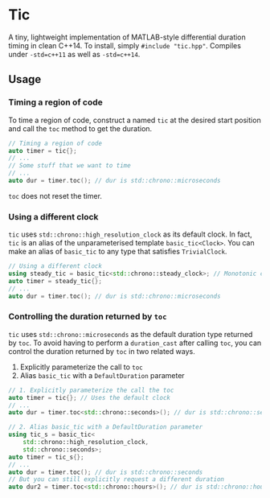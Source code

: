 # Tic
A tiny, lightweight implementation of MATLAB-style differential duration
timing in clean C++14. To install, simply `#include "tic.hpp"`. Compiles
under `-std=c++11` as well as `-std=c++14`.

## Usage
### Timing a region of code
To time a region of code, construct a named `tic` at the desired start
position and call the `toc` method to get the duration.

```cpp
// Timing a region of code
auto timer = tic{};
// ...
// Some stuff that we want to time
// ...
auto dur = timer.toc(); // dur is std::chrono::microseconds
```

`toc` does not reset the timer.

### Using a different clock
`tic` uses `std::chrono::high_resolution_clock` as its default
clock. In fact, `tic` is an alias of the unparameterised template
`basic_tic<Clock>`. You can make an alias of `basic_tic` to any type that
satisfies `TrivialClock`.

```cpp
// Using a different clock
using steady_tic = basic_tic<std::chrono::steady_clock>; // Monotonic clock
auto timer = steady_tic{};
// ...
auto dur = timer.toc(); // dur is std::chrono::microseconds
```

### Controlling the duration returned by `toc`
`tic` uses `std::chrono::microseconds` as the default duration type
returned by `toc`. To avoid having to perform a `duration_cast` after
calling `toc`, you can control the duration returned by `toc` in two
related ways.

1. Explicitly parameterize the call to `toc`
2. Alias `basic_tic` with a `DefaultDuration` parameter

```cpp
// 1. Explicitly parameterize the call the toc
auto timer = tic{}; // Uses the default clock
// ...
auto dur = timer.toc<std::chrono::seconds>(); // dur is std::chrono::seconds

// 2. Alias basic_tic with a DefaultDuration parameter
using tic_s = basic_tic<
	std::chrono::high_resolution_clock,
	std::chrono::seconds>;
auto timer = tic_s{};
// ...
auto dur = timer.toc(); // dur is std::chrono::seconds
// But you can still explicitly request a different duration
auto dur2 = timer.toc<std::chrono::hours>(); // dur is std::chrono::hours
```
